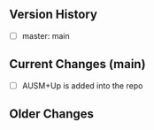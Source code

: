 ## Version History
- [ ] master: main

## Current Changes (main)
- [ ] AUSM+Up is added into the repo

## Older Changes